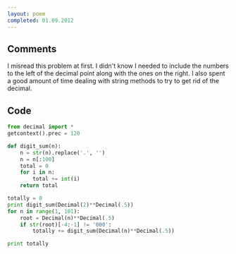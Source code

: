 ```yaml
---
layout: poem
completed: 01.09.2012
---
```


## Comments

I misread this problem at first. I didn't know I needed to include the numbers
to the left of the decimal point along with the ones on the right.  I also
spent a good amount of time dealing with string methods to try to get rid of
the decimal.

## Code

```python
from decimal import *
getcontext().prec = 120

def digit_sum(n):
	n = str(n).replace('.', '')
	n = n[:100]
	total = 0
	for i in n:
		total += int(i)
	return total

totally = 0
print digit_sum(Decimal(2)**Decimal(.5))
for n in range(1, 101):
	root = Decimal(n)**Decimal(.5)
	if str(root)[-4:-1] != '000':
		totally += digit_sum(Decimal(n)**Decimal(.5))

print totally
```
